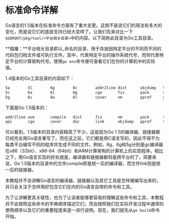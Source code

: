 # 标准命令详解

Go语言的1.5版本在标准命令方面有了重大变更。这倒不是说它们的用法有多大的变化，而是说它们的底层支持已经大变样了。让我们先来对比一下`$GOROOT/pkg/tool/<平台相关目录>`中的内容。以下简称此目录为Go工具目录。

**插播：**平台相关目录即以<GOOS>_<GOARCH>命名的目录，用于存放因特定平台的不同而不同的代码包归档文件或可执行文件。其中，<GOOS>代表特定平台的操作系统代号，而<GOARCH>则代表特定平台的计算架构代号。使用`go env`命令便可查看它们在你的计算机中的实际值。

1.4版本的Go工具目录的内容如下：

```bash
5a        5l        6g        8c        addr2line dist      objdump   tour
5c        6a        6l        8g        cgo       fix       pack      vet
5g        6c        8a        8l        cover     nm        pprof     yacc
```

下面是Go 1.5版本的：

```bash
addr2line asm       compile   dist      fix       nm        pack      tour      vet
api       cgo       cover     doc       link      objdump   pprof     trace     yacc
```

可以看到，1.5版本的目录内容精简了不少。这是因为Go 1.5的编译器、链接器都已经完全用Go语言重写了。而在这之前，它们都是用C语言写的，因此不得不为每类平台编写不同的程序并生成不同的文件。例如，8g、6g和5g分别是gc编译器在x86（32bit）、x86-64（64bit）和ARM计算架构的计算机上的实现程序。相比之下，用Go语言实现的好处就是，编译器和链接器都将是跨平台的了。简要来说，Go 1.5版本的目录中的文件compile即是统一后的编译器，而文件link则是统一后的链接器。

本教程并不会讲解Go语言的编译器、链接器以及其它工具是怎样被编写出来的，并只会关注于怎样用好包含它们在内的Go语言自带的命令和工具。

为了让讲解更具关联性，也为了让读者能够更容易的理解这些命令和工具，本教程并不会按照这些命令的字典顺序描述它们，而会按照我们在实际开发过程中通常的使用顺序以及它们的重要程度来逐一进行说明。现在，我们就先从`go build`命令开始。
